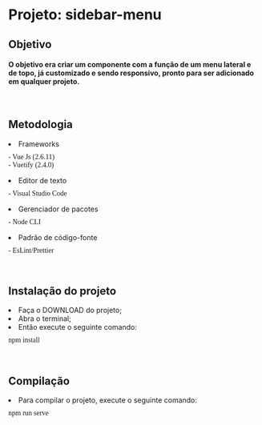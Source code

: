 <h1> Projeto: <b>sidebar-menu</b> </h1>

<h2> Objetivo </h2>
<h4>O objetivo era criar um componente com a função de um menu lateral e de topo, já customizado e sendo responsivo, pronto para ser adicionado em qualquer projeto.</h4>

<br />

<h2>Metodologia</h2>
<li>Frameworks</li>
<pre style="font-family: calibri; margin-top: 10px;">
- Vue Js (2.6.11)
- Vuetify (2.4.0)
</pre>

<li>Editor de texto</li>
<pre style="font-family: calibri; margin-top: 10px;">
- Visual Studio Code
</pre>

<li>Gerenciador de pacotes</li>
<pre style="font-family: calibri; margin-top: 10px;">
- Node CLI
</pre>

<li>Padrão de código-fonte</li>
<pre style="font-family: calibri; margin-top: 10px;">
- EsLint/Prettier
</pre>

<br />

<h2>Instalação do projeto</h2>

<li> Faça o DOWNLOAD do projeto; </li>
<li> Abra o terminal; </li>
<li> Então execute o seguinte comando: </li>
<pre style="font-family: calibri; margin-top: 10px;">
npm install
</pre>

<br />

<h2>Compilação</h2>

<li> Para compilar o projeto, execute o seguinte comando:</li>
<pre  style="font-family: calibri; margin-top: 10px;">
npm run serve
</pre>